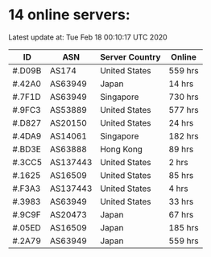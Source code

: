 # 14 online servers:

Latest update at: Tue Feb 18 00:10:17 UTC 2020

| ID | ASN | Server Country | Online |
| -- | --- | -------------- | ------ |
| #.D09B | AS174 | United States | 559 hrs |
| #.42A0 | AS63949 | Japan | 14 hrs |
| #.7F1D | AS63949 | Singapore | 730 hrs |
| #.9FC3 | AS53889 | United States | 577 hrs |
| #.D827 | AS20150 | United States | 24 hrs |
| #.4DA9 | AS14061 | Singapore | 182 hrs |
| #.BD3E | AS63888 | Hong Kong | 89 hrs |
| #.3CC5 | AS137443 | United States | 2 hrs |
| #.1625 | AS16509 | United States | 85 hrs |
| #.F3A3 | AS137443 | United States | 4 hrs |
| #.3983 | AS63949 | United States | 33 hrs |
| #.9C9F | AS20473 | Japan | 67 hrs |
| #.05ED | AS16509 | Japan | 185 hrs |
| #.2A79 | AS63949 | Japan | 559 hrs |

